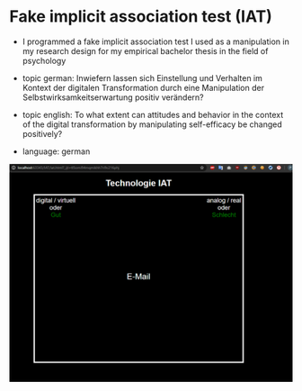 # Fake implicit association test (IAT)

- I programmed a fake implicit association test I used as a manipulation in my research design for my empirical bachelor thesis in the field of psychology
- topic german: Inwiefern lassen sich Einstellung und Verhalten im Kontext der digitalen Transformation durch eine Manipulation der Selbstwirksamkeitserwartung positiv verändern?
- topic english: To what extent can attitudes and behavior in the context of the digital transformation by manipulating self-efficacy be changed positively?

- language: german

![](technologie_iat.PNG)
